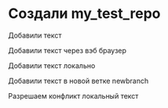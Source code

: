 ﻿# Создали my_test_repo

Добавили текст

Добавили текст через вэб браузер

Добавили текст локально

Добавили текст в новой ветке newbranch

Разрешаем конфликт локальный текст


